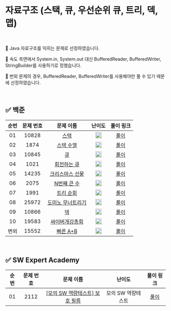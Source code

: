 # 자료구조 (스택, 큐, 우선순위 큐, 트리, 덱, 맵)

<br/>

📌 Java 자료구조를 익히는 문제로 선정하였습니다.

📌 속도 측면에서 System.in, System.out 대신 BufferedReader, BufferedWriter, StringBuilder를 사용하기로 정했습니다.

📌 번외 문제의 경우, BufferedReader, BufferedWriter를 사용해야만 풀 수 있기 때문에 선정하였습니다.

<br/>

## ✅ 백준
순번 | 문제 번호 | 문제 이름 | 난이도 | 풀이 링크
:---: | :---: | :---: | :---: | :---: 
01 | 10828 | [스택](https://www.acmicpc.net/problem/10828) | <img src="https://static.solved.ac/tier_small/7.svg" width=20px> | [풀이](https://github.com/psj98/Java_Study_Coding_18/blob/main/study/src/study_230201/problemset/boj_10828.java)
02 | 1874 | [스택 수열](https://www.acmicpc.net/problem/1874) | <img src="https://static.solved.ac/tier_small/9.svg" width=20px> | [풀이](https://github.com/psj98/Java_Study_Coding_18/blob/main/study/src/study_230201/problemset/boj_1874.java)
03 | 10845 | [큐](https://www.acmicpc.net/problem/10845) | <img src="https://static.solved.ac/tier_small/7.svg" width=20px> | [풀이](https://github.com/psj98/Java_Study_Coding_18/blob/main/study/src/study_230201/problemset/boj_10845.java)
04 | 1021 | [회전하는 큐](https://www.acmicpc.net/problem/1021) | <img src="https://static.solved.ac/tier_small/8.svg" width=20px> | [풀이](https://github.com/psj98/Java_Study_Coding_18/blob/main/study/src/study_230201/problemset/boj_1021.java)
05 | 14235 | [크리스마스 선물](https://www.acmicpc.net/problem/14235) | <img src="https://static.solved.ac/tier_small/8.svg" width=20px> | [풀이](https://github.com/psj98/Java_Study_Coding_18/blob/main/study/src/study_230201/problemset/boj_14235.java)
06 | 2075 | [N번째 큰 수](https://www.acmicpc.net/problem/2075) | <img src="https://static.solved.ac/tier_small/9.svg" width=20px> | [풀이](https://github.com/psj98/Java_Study_Coding_18/blob/main/study/src/study_230201/problemset/boj_2075.java)
07 | 1991 | [트리 순회](https://www.acmicpc.net/problem/1991) | <img src="https://static.solved.ac/tier_small/10.svg" width=20px> | [풀이](https://github.com/psj98/Java_Study_Coding_18/blob/main/study/src/study_230201/problemset/boj_1991.java)
08 | 25972 | [도미노 무너트리기](https://www.acmicpc.net/problem/25972) | <img src="https://static.solved.ac/tier_small/7.svg" width=20px> | [풀이](https://github.com/psj98/Java_Study_Coding_18/blob/main/study/src/study_230201/problemset/boj_25972.java)
09 | 10866 | [덱](https://www.acmicpc.net/problem/10866) | <img src="https://static.solved.ac/tier_small/7.svg" width=20px> | [풀이](https://github.com/psj98/Java_Study_Coding_18/blob/main/study/src/study_230201/problemset/boj_10866.java)
10 | 19583 | [싸이버개강총회](https://www.acmicpc.net/problem/19583) | <img src="https://static.solved.ac/tier_small/9.svg" width=20px> | [풀이](https://github.com/psj98/Java_Study_Coding_18/blob/main/study/src/study_230201/problemset/boj_19583.java)
번외 | 15552 | [빠른 A+B](https://www.acmicpc.net/problem/15552) | <img src="https://static.solved.ac/tier_small/2.svg" width=20px> | [풀이](https://github.com/psj98/Java_Study_Coding_18/blob/main/study/src/study_230201/problemset/boj_15552.java)
 
<br/>

## ✅ SW Expert Academy
순번 | 문제 번호 | 문제 이름 | 난이도 | 풀이 링크
:---: | :---: | :---: | :---: | :---: 
01 | 2112 | [[모의 SW 역량테스트] 보호 필름](https://swexpertacademy.com/main/code/problem/problemDetail.do?contestProbId=AV5V1SYKAaUDFAWu) | 모의 SW 역량테스트 | [풀이](https://github.com/psj98/Java_Study_Coding_18/blob/main/study/src/study_230201/problemset/swea_2112.java)

